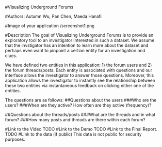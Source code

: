 
#Visualizing Underground Forums

#Authors: 
Autumn Wu, Pan Chen, Maeda Hanafi

#Image of your application
/screenshot1.png

#Description
The goal of Visualizing Underground Forums is to provide an exploratory tool to an investigator interested in such a dataset. We assume that the invstigator has an intention to learn more about the dataset and perhaps even want to pinpoint a certian entity for an investigation and clues. 

We have defined two entities in this application: 1) the forum users and 2) the forum threads/posts. Each entity is associated with questions and our interface allows the investigator to answer those questions. Moreover, this application allows the investigator to instantly see the relationship between these two entities via instantaneous feedback on clicking either one of the entities.

The questions are as follows:
##Questions about the users
###Who are the users?
###When are they active? How often are they active (frequency)?

##Questions about the threads/posts
###What are the threads and in what forum?
###How many posts and threads are there within each forum?


#Link to the Video
TODO
#Link to the Demo
TODO
#Link to the Final Report.
TODO
#Link to the data (if public)
This data is not public for security purposes. 


